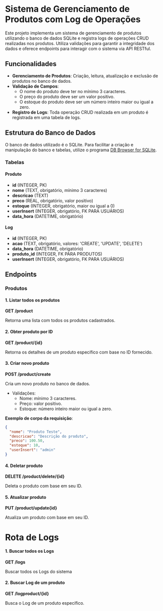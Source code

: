 # Sistema de Gerenciamento de Produtos com Log de Operações

Este projeto implementa um sistema de gerenciamento de produtos utilizando o banco de dados SQLite e registra logs de operações CRUD realizadas nos produtos. Utiliza validações para garantir a integridade dos dados e oferece endpoints para interagir com o sistema via API RESTful.

## Funcionalidades

- **Gerenciamento de Produtos**: Criação, leitura, atualização e exclusão de produtos no banco de dados.
- **Validação de Campos**:
  - O nome do produto deve ter no mínimo 3 caracteres.
  - O preço do produto deve ser um valor positivo.
  - O estoque do produto deve ser um número inteiro maior ou igual a zero.
- **Registro de Logs**: Toda operação CRUD realizada em um produto é registrada em uma tabela de logs.

## Estrutura do Banco de Dados

O banco de dados utilizado é o SQLite. Para facilitar a criação e manipulação do banco e tabelas, utilize o programa [DB Browser for SQLite](https://sqlitebrowser.org/).

### Tabelas

#### Produto
- **id** (INTEGER, PK)
- **nome** (TEXT, obrigatório, mínimo 3 caracteres)
- **descricao** (TEXT)
- **preco** (REAL, obrigatório, valor positivo)
- **estoque** (INTEGER, obrigatório, maior ou igual a 0)
- **userInsert** (INTEGER, obrigatório, FK PARA USUÁRIOS)
- **data_hora** (DATETIME, obrigatório)

#### Log
- **id** (INTEGER, PK)
- **acao** (TEXT, obrigatório, valores: 'CREATE', 'UPDATE', 'DELETE')
- **data_hora** (DATETIME, obrigatório)
- **produto_id** (INTEGER, FK PARA PRODUTOS)
- **userInsert** (INTEGER, obrigatório, FK PARA USUÁRIOS)

## Endpoints

### Produtos

#### 1. Listar todos os produtos
**GET /product**

Retorna uma lista com todos os produtos cadastrados.

#### 2. Obter produto por ID
**GET /product/{id}**

Retorna os detalhes de um produto específico com base no ID fornecido.

#### 3. Criar novo produto
**POST /product/create**

Cria um novo produto no banco de dados.

- Validações:
  - Nome: mínimo 3 caracteres.
  - Preço: valor positivo.
  - Estoque: número inteiro maior ou igual a zero.

**Exemplo de corpo da requisição**:
```json
{
  "nome": "Produto Teste",
  "descricao": "Descrição do produto",
  "preco": 100.50,
  "estoque": 10,
  "userInsert": "admin"
}
````

#### 4. Deletar produto
**DELETE /product/delete/{id}**

Deleta o produto com base em seu ID.

#### 5. Atualizar produto
**PUT /product/update{id}**

Atualiza um produto com base em seu ID.

# Rota de Logs

#### 1. Buscar todos os Logs
**GET /logs**

Buscar todos os Logs do sistema

#### 2. Buscar Log de um produto
**GET /logproduct/{id}**

Busca o Log de um produto específico.




